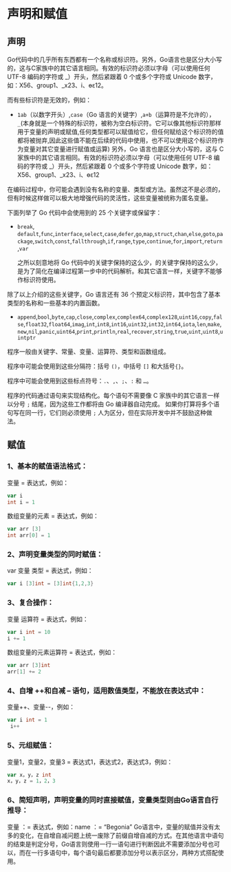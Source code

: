 
# 声明和赋值

## 声明

Go代码中的几乎所有东西都有一个名称或标识符。另外，Go语言也是区分大小写的，这与C家族中的其它语言相同。有效的标识符必须以字母（可以使用任何 UTF-8 编码的字符或 _）开头，然后紧跟着 0 个或多个字符或 Unicode 数字，如：X56、group1、_x23、i、өԑ12。

而有些标识符是无效的，例如：

* `1ab`（以数字开头）,`case`（Go 语言的关键字）,`a+b`（运算符是不允许的），`_`(本身就是一个特殊的标识符，被称为空白标识符。它可以像其他标识符那样用于变量的声明或赋值,任何类型都可以赋值给它，但任何赋给这个标识符的值都将被抛弃,因此这些值不能在后续的代码中使用，也不可以使用这个标识符作为变量对其它变量进行赋值或运算)
另外，Go 语言也是区分大小写的，这与 C 家族中的其它语言相同。有效的标识符必须以字母（可以使用任何 UTF-8 编码的字符或 _）开头，然后紧跟着 0 个或多个字符或 Unicode 数字，如：X56、group1、_x23、i、өԑ12

在编码过程中，你可能会遇到没有名称的变量、类型或方法。虽然这不是必须的，但有时候这样做可以极大地增强代码的灵活性，这些变量被统称为匿名变量。

下面列举了 Go 代码中会使用到的 25 个关键字或保留字：

* `break`, `default`,`func`,`interface`,`select`,`case`,`defer`,`go`,`map`,`struct`,`chan`,`else`,`goto`,`package`,`switch`,`const`,`fallthrough`,`if`,`range`,`type`,`continue`,`for`,`import`,`return`,`var`
  
  之所以刻意地将 Go 代码中的关键字保持的这么少，的关键字保持的这么少，是为了简化在编译过程第一步中的代码解析。和其它语言一样，关键字不能够作标识符使用。

除了以上介绍的这些关键字，Go 语言还有 36 个预定义标识符，其中包含了基本类型的名称和一些基本的内置函数。

* `append`,`bool`,`byte`,`cap`,`close`,`complex`,`complex64`,`complex128`,`uint16`,`copy`,`false`,`float32`,`float64`,`imag`,`int`,`int8`,`int16`,`uint32`,`int32`,`int64`,`iota`,`len`,`make`,`new`,`nil`,`panic`,`uint64`,`print`,`println`,`real`,`recover`,`string`,`true`,`uint`,`uint8`,`uintptr`
  
程序一般由关键字、常量、变量、运算符、类型和函数组成。

程序中可能会使用到这些分隔符：括号 `()`，中括号 `[]` 和大括号`{}`。

程序中可能会使用到这些标点符号：`.`、`,`、`;`、`:` 和 `…`。

程序的代码通过语句来实现结构化。每个语句不需要像 C 家族中的其它语言一样以分号 `;` 结尾，因为这些工作都将由 Go 编译器自动完成。
如果你打算将多个语句写在同一行，它们则必须使用 `;` 人为区分，但在实际开发中并不鼓励这种做法。

## 赋值

### 1、基本的赋值语法格式：

变量 = 表达式，例如：

```go
var i
int i = 1
```

数组变量的元素 = 表达式，例如：

```go
var arr [3]
int arr[0] = 1
```

### 2、声明变量类型的同时赋值：

var 变量 类型 = 表达式，例如：

```go
var i [3]int = [3]int{1,2,3}
```

### 3、复合操作：

变量 运算符 = 表达式，例如：

```go
var i int = 10
i += 1
```

数组变量的元素运算符 = 表达式，例如：

```go
var arr [3]int
arr[1] += 2
```

### 4、自增 ++和自减 – 语句，适用数值类型，不能放在表达式中：

变量++、变量--，例如：

```go
var i int = 1
 i++
 ```

### 5、元组赋值：

变量1，变量2，变量3 = 表达式1，表达式2，表达式3，例如：

```go
var x，y，z int
x，y，z = 1，2，3
```

### 6、简短声明，声明变量的同时直接赋值，变量类型则由Go语言自行推导：

变量  ：=  表达式，例如：name ：= “Begonia”
Go语言中，变量的赋值并没有太多的变化，在自增自减问题上统一废除了前缀自增自减的方式。在其他语言中语句的结束是判定分号，Go语言则使用一行一语句进行判断因此不需要添加分号也可以，而在一行多语句中，每个语句最后都要添加分号以表示区分，两种方式搭配使用。
